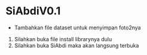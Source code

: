 # SiAbdiV0.1

- Tambahkan file dataset untuk menyimpan foto2nya
1. Silahkan buka file install librarynya dulu
2. Silahkan buka SiAbdi maka akan langsung terbuka
